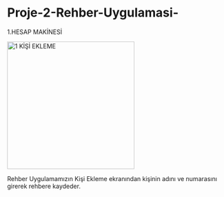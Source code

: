 # Proje-2-Rehber-Uygulamasi-

1.HESAP MAKİNESİ

<img width="295" alt="1 KİŞİ EKLEME" src="https://github.com/OnatMudanyali/Proje-2-Rehber-Uygulamas-/assets/161920999/286c0768-37d8-402d-b300-ff7d1c76f364">

Rehber Uygulamamızın Kişi Ekleme ekranından kişinin adını ve numarasını girerek rehbere kaydeder.


<h1></h1>
